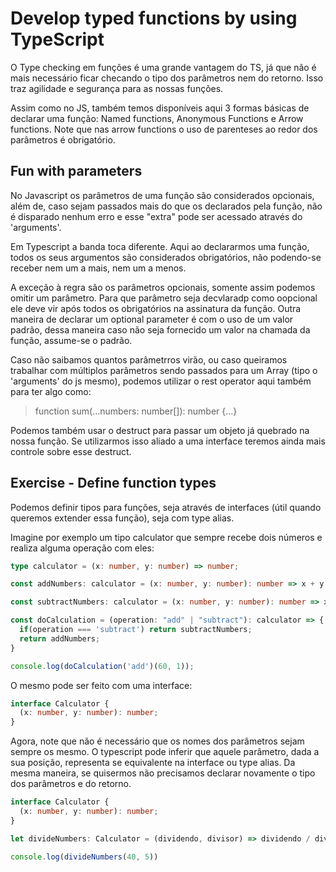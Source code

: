 # Develop typed functions by using TypeScript

O Type checking em funções é uma grande vantagem do TS, já que não é mais necessário ficar checando o tipo dos parâmetros nem do retorno. Isso traz agilidade e segurança para as nossas funções.

Assim como no JS, também temos disponíveis aqui 3 formas básicas de declarar uma função: Named functions, Anonymous Functions e Arrow functions. Note que nas arrow functions o uso de parenteses ao redor dos parâmetros é obrigatório.

## Fun with parameters

No Javascript os parâmetros de uma função são considerados opcionais, além de, caso sejam passados mais do que os declarados pela função, não é disparado nenhum erro e esse "extra" pode ser acessado através do 'arguments'.

Em Typescript a banda toca diferente. Aqui ao declararmos uma função, todos os seus argumentos são considerados obrigatórios, não podendo-se receber nem um a mais, nem um a menos.

A exceção à regra são os parâmetros opcionais, somente assim podemos omitir um parâmetro. Para que parâmetro seja decvlaradp como oopcional ele deve vir após todos os obrigatórios na assinatura da função. Outra maneira de declarar um optional parameter é com o uso de um valor padrão, dessa maneira caso não seja fornecido um valor na chamada da função, assume-se o padrão.

Caso não saibamos quantos parâmetrros virão, ou caso queiramos trabalhar com múltiplos parâmetros sendo passados para um Array (tipo o 'arguments' do js mesmo), podemos utilizar o rest operator aqui também para ter algo como:
> function sum(...numbers: number[]): number {...}

Podemos também usar o destruct para passar um objeto já quebrado na nossa função. Se utilizarmos isso aliado a uma interface teremos ainda mais controle sobre esse destruct.

## Exercise - Define function types

Podemos definir tipos para funções, seja através de interfaces (útil quando queremos extender essa função), seja com type alias.

Imagine por exemplo um tipo calculator que sempre recebe dois números e realiza alguma operação com eles:
```ts
type calculator = (x: number, y: number) => number;

const addNumbers: calculator = (x: number, y: number): number => x + y;

const subtractNumbers: calculator = (x: number, y: number): number => x - y;

const doCalculation = (operation: "add" | "subtract"): calculator => {
  if(operation === 'subtract') return subtractNumbers;
  return addNumbers;
}

console.log(doCalculation('add')(60, 1));
```

O mesmo pode ser feito com uma interface:
```ts
interface Calculator {
  (x: number, y: number): number;
}
```

Agora, note que não é necessário que os nomes dos parâmetros sejam sempre os mesmo. O typescript pode inferir que aquele parâmetro, dada a sua posição, representa se equivalente na interface ou type alias. Da mesma maneira, se quisermos não precisamos declarar novamente o tipo dos parâmetros e do retorno.
```ts
interface Calculator {
  (x: number, y: number): number;
}

let divideNumbers: Calculator = (dividendo, divisor) => dividendo / divisor;

console.log(divideNumbers(40, 5))
```
